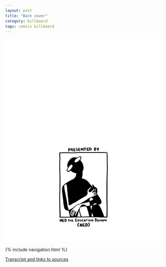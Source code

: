 ```yaml
---
layout: post
title: "Back cover"
category: billboard
tags: comics billboard
---
```


![Cover](/assets/billboardzine/10.png)

{% include navigation.html %}

[Transcript and links to sources](/billboard/2021/10/13/billboardtranscript)
